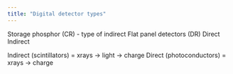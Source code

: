 ```yaml
---
title: "Digital detector types"
---
```

Storage phosphor (CR) - type of indirect
Flat panel detectors (DR)
Direct
Indirect

Indirect (scintillators) = xrays -&gt; light -&gt; charge
Direct (photoconductors) = xrays -&gt; charge

